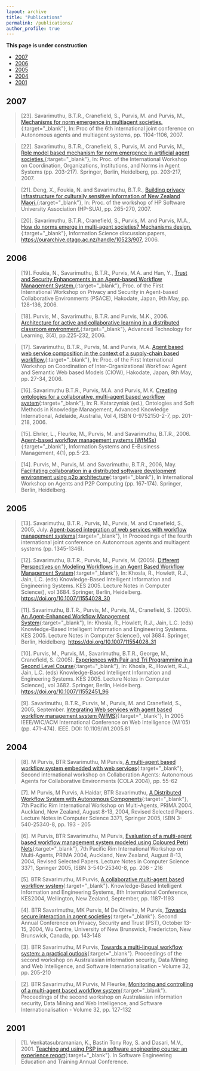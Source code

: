 ```yaml
---
layout: archive
title: "Publications"
permalink: /publications/
author_profile: true
---
```

**This page is under construction**
* [2007](#2007)
* [2006](#2006)
* [2005](#2005)
* [2004](#2004)
* [2001](#2001)

2007
-- 
>[23]\. Savarimuthu, B.T.R., Cranefield, S., Purvis, M. and Purvis, M.,  [Mechanisms for norm emergence in multiagent societies.](/files/papers/2007/23.pdf){:target="_blank"}, In: Proc of the 6th international joint conference on Autonomous agents and multiagent systems, pp. 1104-1106, 2007.

>[22]\. Savarimuthu, B.T.R., Cranefield, S., Purvis, M. and Purvis, M.,  [Role model based mechanism for norm emergence in artificial agent societies.](/files/papers/2007/22.pdf){:target="_blank"}, In: Proc. of the International Workshop on Coordination, Organizations, Institutions, and Norms in Agent Systems (pp. 203-217). Springer, Berlin, Heidelberg, pp. 203-217, 2007.

>[21]\. Deng, X., Foukia, N. and Savarimuthu, B.T.R.,  [Building privacy infrastructure for culturally sensitive information of New Zealand Maori.](/files/papers/2007/21.pdf){:target="_blank"}, In: Proc. of the workshop of HP Software University Association (HP-SUA), pp. 265-270, 2007.

>[20]\. Savarimuthu, B.T.R., Cranefield, S., Purvis, M. and Purvis, M.A.,  [How do norms emerge in multi-agent societies? Mechanisms design.](/files/papers/2007/20.pdf){:target="_blank"}, Information Science discussion papers, https://ourarchive.otago.ac.nz/handle/10523/907, 2006. 

2006
--
>[19]\. Foukia, N., Savarimuthu, B.T.R., Purvis, M.A. and Han, Y.,  [Trust and Security Enhancements in an Agent-based Workflow Management System.](/files/papers/2006/19.pdf){:target="_blank"}, Proc. of the First International Workshop on Privacy and Security in Agent-based Collaborative Environments (PSACE), Hakodate, Japan, 9th May, pp. 128-136, 2006.

>[18]\. Purvis, M., Savarimuthu, B.T.R. and Purvis, M.K., 2006. [Architecture for active and collaborative learning in a distributed classroom environment.](/files/papers/2006/18.pdf){:target="_blank"}, Advanced Technology for Learning, 3(4), pp.225-232, 2006.

>[17]\. Savarimuthu, B.T.R., Purvis, M. and Purvis, M.A. [Agent based web service composition in the context of a supply-chain based workflow.](/files/papers/2006/17.pdf){:target="_blank"}, In: Proc. of the First International Workshop on Coordination of Inter-Organizational Workflow:  Agent and Semantic Web based Models (CIOW), Hakodate, Japan, 8th May, pp. 27-34, 2006.  

>[16]\. Savarimuthu B.T.R., Purvis, M.A. and Purvis, M.K. [Creating ontologies for a collaborative, multi-agent based workflow system](/files/papers/2006/16.pdf){:target="_blank"}, In: R. Katarzyniak (ed.), Ontologies and Soft Methods in Knowledge Management, Advanced Knowledge International, Adelaide, Australia, Vol 4, ISBN 0-9752150-2-7, pp. 201-218, 2006.

>[15]\. Ehrler, L., Fleurke, M., Purvis, M. and Savarimuthu, B.T.R., 2006. [Agent-based workflow management systems (WfMSs)](/files/papers/2006/15.pdf){:target="_blank"}, Information Systems and E-Business Management, 4(1), pp.5-23.

>[14]\. Purvis, M., Purvis, M. and Savarimuthu, B.T.R., 2006, May. [Facilitating collaboration in a distributed software development environment using p2p architecture](/files/papers/2006/14.pdf){:target="_blank"}, In International Workshop on Agents and P2P Computing (pp. 167-174). Springer, Berlin, Heidelberg.

2005
--
>[13]\. Savarimuthu, B.T.R., Purvis, M., Purvis, M. and Cranefield, S., 2005, July. [Agent-based integration of web services with workflow management systems](/files/papers/2005/13.pdf){:target="_blank"}, In Proceedings of the fourth international joint conference on Autonomous agents and multiagent systems (pp. 1345-1346).

>[12]\. Savarimuthu, B.T.R., Purvis, M., Purvis, M. (2005). [Different Perspectives on Modeling Workflows in an Agent Based Workflow Management System](/files/papers/2005/12.pdf){:target="_blank"}, In: Khosla, R., Howlett, R.J., Jain, L.C. (eds) Knowledge-Based Intelligent Information and Engineering Systems. KES 2005. Lecture Notes in Computer Science(), vol 3684. Springer, Berlin, Heidelberg. https://doi.org/10.1007/11554028_30

>[11]\. Savarimuthu, B.T.R., Purvis, M., Purvis, M., Cranefield, S. (2005). [An Agent-Enhanced Workflow Management System](/files/papers/2005/11.pdf){:target="_blank"}, In: Khosla, R., Howlett, R.J., Jain, L.C. (eds) Knowledge-Based Intelligent Information and Engineering Systems. KES 2005. Lecture Notes in Computer Science(), vol 3684. Springer, Berlin, Heidelberg. https://doi.org/10.1007/11554028_31

>[10]\. Purvis, M., Purvis, M., Savarimuthu, B.T.R., George, M., Cranefield, S. (2005). [Experiences with Pair and Tri Programming in a Second Level Course](/files/papers/2005/10.pdf){:target="_blank"}, In: Khosla, R., Howlett, R.J., Jain, L.C. (eds) Knowledge-Based Intelligent Information and Engineering Systems. KES 2005. Lecture Notes in Computer Science(), vol 3682. Springer, Berlin, Heidelberg. https://doi.org/10.1007/11552451_96

>[9]\. Savarimuthu, B.T.R., Purvis, M., Purvis, M. and Cranefield, S., 2005, September. [Integrating Web services with agent based workflow management system (WfMS)](/files/papers/2005/9.pdf){:target="_blank"}, In 2005 IEEE/WIC/ACM International Conference on Web Intelligence (WI'05) (pp. 471-474). IEEE. DOI: 10.1109/WI.2005.81

2004
--
>[8]\. M Purvis, BTR Savarimuthu, M Purvis, [A multi-agent based workflow system embedded with web services](/files/papers/2004/8.pdf){:target="_blank"}, Second international workshop on Collaboration Agents: Autonomous Agents for Collaborative Environments (COLA 2004), pp. 55-62 

>[7]\. M Purvis, M Purvis, A Haidar, BTR Savarimuthu, [A Distributed Workflow System with Autonomous Components](/files/papers/2004/7.pdf){:target="_blank"}, 7th Pacific Rim International Workshop on Multi-Agents, PRIMA 2004, Auckland, New Zealand, August 8-13, 2004, Revised Selected Papers. Lecture Notes in Computer Science 3371, Springer 2005, ISBN 3-540-25340-8, pp. 193 - 205

>[6]\. M Purvis, BTR Savarimuthu, M Purvis, [Evaluation of a multi-agent based workflow management system modeled using Coloured Petri Nets](/files/papers/2004/6.pdf){:target="_blank"}, 7th Pacific Rim International Workshop on Multi-Agents, PRIMA 2004, Auckland, New Zealand, August 8-13, 2004, Revised Selected Papers. Lecture Notes in Computer Science 3371, Springer 2005, ISBN 3-540-25340-8, pp. 206 - 216

>[5]\. BTR Savarimuthu, M Purvis, [A collaborative multi-agent based workflow system](/files/papers/2004/5.pdf){:target="_blank"}. Knowledge-Based Intelligent Information and Engineering Systems, 8th International Conference, KES2004, Wellington, New Zealand, September, pp. 1187-1193

> [4]\. BTR Savarimuthu, MK Purvis, M De Oliveira, M Purvis, [Towards secure interaction in agent societies](/files/papers/2004/4.pdf){:target="_blank"}. Second Annual Conference on Privacy, Security and Trust (PST), October 13-15, 2004, Wu Centre, University of New Brunswick, Fredericton, New Brunswick, Canada, pp. 143-148

>[3]\. BTR Savarimuthu, M Purvis, [Towards a multi-lingual workflow system: a practical outlook](/files/papers/2004/3.pdf){:target="_blank"}. Proceedings of the second workshop on Australasian information security, Data Mining and Web Intelligence, and Software Internationalisation - Volume 32, pp. 205-210

>[2]\. BTR Savarimuthu, M Purvis, M Fleurke, [Monitoring and controlling of a multi-agent based workflow system](/files/papers/2004/2.pdf){:target="_blank"}. Proceedings of the second workshop on Australasian information security, Data Mining and Web Intelligence, and Software Internationalisation - Volume 32, pp. 127-132

2001
--
>[1]\. Venkatasubramanian, K., Bastin Tony Roy, S. and Dasari, M.V., 2001. [Teaching and using PSP in a software engineering course: an experience report](/files/papers/2001/1.pdf){:target="_blank"}. In Software Engineering Education and Training Annual Conference.

